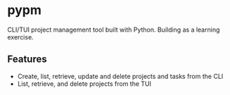 # pypm

CLI/TUI project management tool built with Python. Building as a learning exercise.

## Features

- Create, list, retrieve, update and delete projects and tasks from the CLI
- List, retrieve, and delete projects from the TUI
